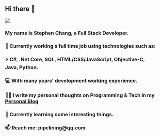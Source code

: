 ## Hi there 👋

![](https://cdn.jsdelivr.net/gh/1ess/cdn/icons/header_.png)

### My name is Stephen Chang, a Full Stack Developer.
### 🔭 Currently working a full time job using technologies such as:
### ⚡ C#, .Net Core, SQL, HTML/CSS/JavaScript, Objective-C, Java, Python.
### 💻 With many years' development working experience.
### ✍🏻 I write my personal thoughts on Programming & Tech in my [Personal Blog](https://zdd.vercel.app)
### 🌱 Currently learning some interesting things.
### 📫 Reach me: pipelining@qq.com
